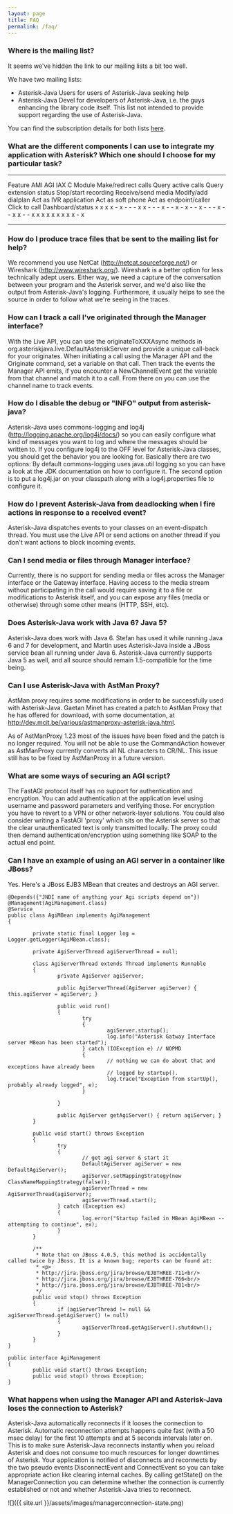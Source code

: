 ```yaml
---
layout: page
title: FAQ
permalink: /faq/
---
```


### Where is the mailing list?

It seems we've hidden the link to our mailing lists a bit too well.

We have two mailing lists:

-   Asterisk-Java Users for users of Asterisk-Java seeking help
-   Asterisk-Java Devel for developers of Asterisk-Java, i.e. the guys
    enhancing the library code itself. This list not intended to provide
    support regarding the use of Asterisk-Java.

You can find the subscription details for both lists
[here](http://asterisk-java.org/development/mail-lists.html).

### What are the different components I can use to integrate my application with Asterisk? Which one should I choose for my particular task?

  -------------------------------------------------------------------------------------------------------------------------------------------------------------------------------------------------------------------------- ----------------------- ----------------------- ----------------------- -----------------------
  Feature                                                                                                                                                                                                                    AMI                     AGI                     IAX                     C Module
  Make/redirect calls Query active calls Query extension status Stop/start recording Receive/send media Modify/add dialplan Act as IVR application Act as soft phone Act as endpoint/caller Click to call Dashboard/status   x x x x - x - - - x x   - - - x - - x - x - -   x - - - x - - x x - -   x x x x x x x x x - x
  -------------------------------------------------------------------------------------------------------------------------------------------------------------------------------------------------------------------------- ----------------------- ----------------------- ----------------------- -----------------------

### How do I produce trace files that be sent to the mailing list for help?

We recommend you use NetCat (http://netcat.sourceforge.net/) or
Wireshark (http://www.wireshark.org/). Wireshark is a better option for
less technically adept users. Either way, we need a capture of the
conversation between your program and the Asterisk server, and we'd also
like the output from Asterisk-Java's logging. Furthermore, it usually
helps to see the source in order to follow what we're seeing in the
traces.

### How can I track a call I've originated through the Manager interface?

With the Live API, you can use the originateToXXXAsync methods in
org.asteriskjava.live.DefaultAsteriskServer and provide a unique
call-back for your originates. When initiating a call using the Manager
API and the Originate command, set a variable on that call. Then track
the events the Manager API emits, if you encounter a NewChannelEvent get
the variable from that channel and match it to a call. From there on you
can use the channel name to track events.

### How do I disable the debug or "INFO" output from asterisk-java?

Asterisk-Java uses commons-logging and log4j
(http://logging.apache.org/log4j/docs/) so you can easily configure what
kind of messages you want to log and where the messages should be
written to. If you configure log4j to the OFF level for Asterisk-Java
classes, you should get the behavior you are looking for. Basically
there are two options: By default commons-logging uses java.util logging
so you can have a look at the JDK documentation on how to configure it.
The second option is to put a log4j.jar on your classpath along with a
log4j.properties file to configure it.

### How do I prevent Asterisk-Java from deadlocking when I fire actions in response to a received event?

Asterisk-Java dispatches events to your classes on an event-dispatch
thread. You must use the Live API or send actions on another thread if
you don't want actions to block incoming events.

### Can I send media or files through Manager interface?

Currently, there is no support for sending media or files across the
Manager interface or the Gateway interface. Having access to the media
stream without participating in the call would require saving it to a
file or modifications to Asterisk itself, and you can expose any files
(media or otherwise) through some other means (HTTP, SSH, etc).

### Does Asterisk-Java work with Java 6? Java 5?

Asterisk-Java does work with Java 6. Stefan has used it while running
Java 6 and 7 for development, and Martin uses Asterisk-Java inside a
JBoss service bean all running under Java 6. Asterisk-Java currently
supports Java 5 as well, and all source should remain 1.5-compatible for
the time being.

### Can I use Asterisk-Java with AstMan Proxy?

AstMan proxy requires some modifications in order to be successfully
used with Asterisk-Java. Gaetan Minet has created a patch to AstMan
Proxy that he has offered for download, with some documentation, at
<http://dev.mcit.be/various/astmanproxy-asterisk-java.html>.

As of AstManProxy 1.23 most of the issues have been fixed and the patch
is no longer required. You will not be able to use the CommandAction
however as AstManProxy currently converts all NL characters to CR/NL.
This issue still has to be fixed by AstManProxy in a future version.

### What are some ways of securing an AGI script?

The FastAGI protocol itself has no support for authentication and
encryption. You can add authentication at the application level using
username and password parameters and verifying those. For encryption you
have to revert to a VPN or other network-layer solutions. You could also
consider writing a FastAGI 'proxy' which sits on the Asterisk server so
that the clear unauthenticated text is only transmitted locally. The
proxy could then demand authentication/encryption using something like
SOAP to the actual end point.

### Can I have an example of using an AGI server in a container like JBoss?

Yes. Here's a JBoss EJB3 MBean that creates and destroys an AGI server.

    @Depends({"JNDI name of anything your Agi scripts depend on"})
    @Management(AgiManagement.class)
    @Service
    public class AgiMBean implements AgiManagement
    {

            private static final Logger log = Logger.getLogger(AgiMBean.class);

            private AgiServerThread agiServerThread = null;

            class AgiServerThread extends Thread implements Runnable
            {
                    private AgiServer agiServer;

                    public AgiServerThread(AgiServer agiServer) { this.agiServer = agiServer; }

                    public void run()
                    {
                            try
                            {
                                    agiServer.startup();
                                    log.info("Asterisk Gatway Interface server MBean has been started");
                            } catch (IOException e) // NOPMD
                            {
                                    // nothing we can do about that and exceptions have already been
                                    // logged by startup().
                                    log.trace("Exception from startUp(), probably already logged", e);
                            }

                    }

                    public AgiServer getAgiServer() { return agiServer; }
            }

            public void start() throws Exception
            {
                    try
                    {
                            // get agi server & start it
                            DefaultAgiServer agiServer = new DefaultAgiServer();
                            agiServer.setMappingStrategy(new ClassNameMappingStrategy(false));
                            agiServerThread = new AgiServerThread(agiServer);
                            agiServerThread.start();
                    } catch (Exception ex)
                    {
                            log.error("Startup failed in MBean AgiMBean -- attempting to continue", ex);
                    }
            }

            /**
             * Note that on JBoss 4.0.5, this method is accidentally called twice by JBoss. It is a known bug; reports can be found at:
             * <p>
             * http://jira.jboss.org/jira/browse/EJBTHREE-711<br/>
             * http://jira.jboss.org/jira/browse/EJBTHREE-766<br/>
             * http://jira.jboss.org/jira/browse/EJBTHREE-781<br/>
             */
            public void stop() throws Exception
            {
                    if (agiServerThread != null && agiServerThread.getAgiServer() != null)
                    {
                            agiServerThread.getAgiServer().shutdown();
                    }
            }
    }

    public interface AgiManagement
    {
            public void start() throws Exception;
            public void stop() throws Exception;
    }

### What happens when using the Manager API and Asterisk-Java loses the connection to Asterisk?

Asterisk-Java automatically reconnects if it looses the connection to
Asterisk. Automatic reconnection attempts happens quite fast (with a 50
msec delay) for the first 10 attempts and at 5 seconds intervals later
on. This is to make sure Asterisk-Java reconnects instantly when you
reload Asterisk and does not consume too much resources for longer
downtimes of Asterisk. Your application is notified of disconnects and
reconnects by the two pseudo events DisconnectEvent and ConnectEvent so
you can take appropriate action like clearing internal caches. By
calling getState() on the ManagerConnection you can determine whether
the connection is currently established or not and whether Asterisk-Java
tries to reconnect.

![]({{ site.url }}/assets/images/managerconnection-state.png)
